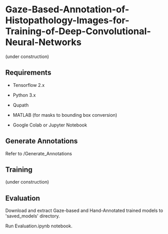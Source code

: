 # Gaze-Based-Annotation-of-Histopathology-Images-for-Training-of-Deep-Convolutional-Neural-Networks
(under construction)

## Requirements
- Tensorflow 2.x

- Python 3.x

- Qupath

- MATLAB (for masks to bounding box conversion)

- Google Colab or Jupyter Notebook

## Generate Annotations 
Refer to /Generate_Annotations

## Training
(under construction)

## Evaluation
Download and extract Gaze-based and Hand-Annotated trained models to 'saved_models' directory. <add link>

  Run Evaluation.ipynb notebook.
